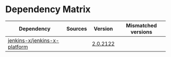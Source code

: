 # Dependency Matrix

Dependency | Sources | Version | Mismatched versions
---------- | ------- | ------- | -------------------
[jenkins-x/jenkins-x-platform](https://github.com/jenkins-x/jenkins-x-platform) |  | [2.0.2122](https://github.com/jenkins-x/jenkins-x-platform/releases/tag/v2.0.2122) | 
